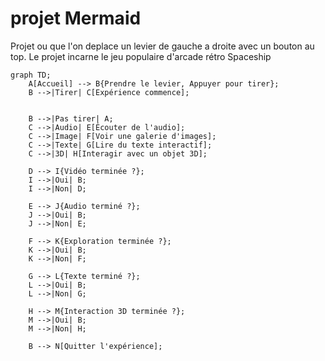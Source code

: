 # projet Mermaid
Projet ou que l'on deplace un levier de gauche a droite avec un bouton au top. Le projet incarne le jeu populaire d'arcade rétro Spaceship

```mermaid
graph TD;
    A[Accueil] --> B{Prendre le levier, Appuyer pour tirer};
    B -->|Tirer| C[Expérience commence];
    

    B -->|Pas tirer| A;
    C -->|Audio| E[Écouter de l'audio];
    C -->|Image| F[Voir une galerie d'images];
    C -->|Texte| G[Lire du texte interactif];
    C -->|3D| H[Interagir avec un objet 3D];

    D --> I{Vidéo terminée ?};
    I -->|Oui| B;
    I -->|Non| D;

    E --> J{Audio terminé ?};
    J -->|Oui| B;
    J -->|Non| E;

    F --> K{Exploration terminée ?};
    K -->|Oui| B;
    K -->|Non| F;

    G --> L{Texte terminé ?};
    L -->|Oui| B;
    L -->|Non| G;

    H --> M{Interaction 3D terminée ?};
    M -->|Oui| B;
    M -->|Non| H;

    B --> N[Quitter l'expérience];
```